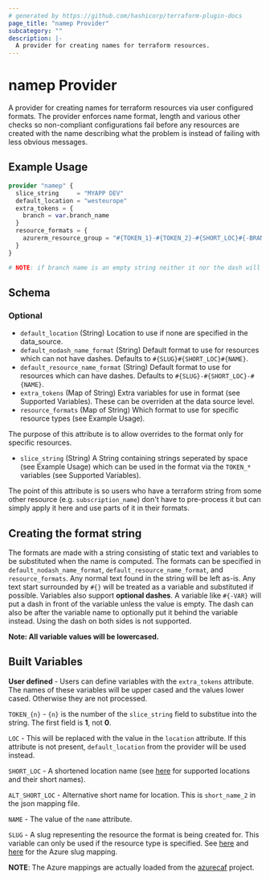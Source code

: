 ```yaml
---
# generated by https://github.com/hashicorp/terraform-plugin-docs
page_title: "namep Provider"
subcategory: ""
description: |-
  A provider for creating names for terraform resources.
---
```


# namep Provider

A provider for creating names for terraform resources via user configured formats.  The provider enforces name format,
length and various other checks so non-compliant configurations fail before any resources are created with the name describing
what the problem is instead of failing with less obvious messages.

## Example Usage

```terraform
provider "namep" {
  slice_string     = "MYAPP DEV"
  default_location = "westeurope"
  extra_tokens = {
    branch = var.branch_name
  }
  resource_formats = {
    azurerm_resource_group = "#{TOKEN_1}-#{TOKEN_2}-#{SHORT_LOC}#{-BRANCH}-#{NAME}"
  }
}

# NOTE: if branch name is an empty string neither it nor the dash will show up in the name
```

<!-- schema generated by tfplugindocs -->
## Schema

### Optional

- `default_location` (String) Location to use if none are specified in the data_source.
- `default_nodash_name_format` (String) Default format to use for resources which can not have dashes. Defaults to `#{SLUG}#{SHORT_LOC}#{NAME}`.
- `default_resource_name_format` (String) Default format to use for resources which can have dashes. Defaults to `#{SLUG}-#{SHORT_LOC}-#{NAME}`.
- `extra_tokens` (Map of String) Extra variables for use in format (see Supported Variables).  These can be overriden at the data source level.
- `resource_formats` (Map of String) Which format to use for specific resource types (see Example Usage).

The purpose of this attribute is to allow overrides to the format only for specific resources.
- `slice_string` (String) A String containing strings seperated by space (see Example Usage) which can be used in the format via the `TOKEN_*` variables (see Supported Variables).

The point of this attribute is so users who have a terraform string from some other resource (e.g. `subscription_name`) don't have to pre-process it but can simply apply it here and use parts of it in their formats.

## Creating the format string

The formats are made with a string consisting of static text and variables to be substituted when the name is computed.  The
formats can be specified in `default_nodash_name_format`, `default_resource_name_format`, and `resource_formats`.  Any normal
text found in the string will be left as-is.  Any text start surrounded by `#{}` will be treated as a variable and substituted
if possible.  Variables also support **optional dashes**. A variable like `#{-VAR}` will put a dash in front of the variable
unless the value is empty.  The dash can also be after the variable name to optionally put it behind the variable instead.
Using the dash on both sides is not supported.

**Note:  All variable values will be lowercased.**

## Built Variables

**User defined** - Users can define variables with the `extra_tokens` attribute.  The names of these variables will be upper cased and the
                   values lower cased.  Otherwise they are not processed.

`TOKEN_{n}` - `{n}` is the number of the `slice_string` field to substitue into the string.  The first field is **1**, not **0**.

`LOC` - This will be replaced with the value in the `location` attribute.  If this attribute is not present, `default_location` from
        the provider will be used instead.

`SHORT_LOC` - A shortened location name (see [here](https://github.com/jason-johnson/terraform-provider-namep/blob/main/tools/data/locationDefinitions.json) for supported locations and their short names).

`ALT_SHORT_LOC` - Alternative short name for location.  This is `short_name_2` in the json mapping file.

`NAME` - The value of the `name` attribute.

`SLUG` - A slug representing the resource the format is being created for.  This variable can only be used if the resource type is specified.
         See [here](https://github.com/jason-johnson/terraform-provider-namep/blob/main/tools/data/resourceDefinition.json) and
         [here](https://github.com/jason-johnson/terraform-provider-namep/blob/main/tools/data/resourceDefinition_out_of_docs.json) for the Azure slug mapping.

**NOTE**: The Azure mappings are actually loaded from the [azurecaf](https://github.com/aztfmod/terraform-provider-azurecaf) project.

